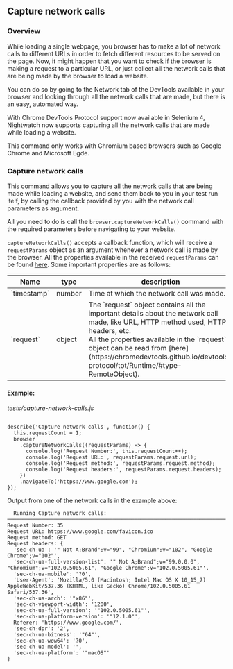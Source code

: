 <div class="page-header"><h2>Capture network calls</h2></div>

### Overview

While loading a single webpage, you browser has to make a lot of network calls to different URLs in order to fetch different resources to be served on the page. Now, it might happen that you want to check if the browser is making a request to a particular URL, or just collect all the network calls that are being made by the browser to load a website.

You can do so by going to the Network tab of the DevTools available in your browser and looking through all the network calls that are made, but there is an easy, automated way.

With Chrome DevTools Protocol support now available in Selenium 4, Nightwatch now supports capturing all the network calls that are made while loading a website.

<div class="alert alert-info">
  This command only works with Chromium based browsers such as Google Chrome and Microsoft Egde.
</div>

### Capture network calls

This command allows you to capture all the network calls that are being made while loading a website, and send them back to you in your test run itelf, by calling the callback provided by you with the network call parameters as argument.

All you need to do is call the `browser.captureNetworkCalls()` command with the required parameters before navigating to your website.

`captureNetworkCalls()` accepts a callback function, which will receive a `requestParams` object as an argument whenever a network call is made by the browser. All the properties available in the received `requestParams` can be found [here](https://chromedevtools.github.io/devtools-protocol/tot/Network/#event-requestWillBeSent). Some important properties are as follows:

<table class="table table-bordered table-striped">
  <thead>
   <tr>
     <th style="width: 100px;">Name</th>
     <th style="width: 100px;">type</th>
     <th>description</th>
   </tr>
  </thead>
  <tbody>
      <td>`timestamp`</td>
      <td>number</td>
      <td>Time at which the network call was made.</td>
    </tr>    
    <tr>
      <td>`request`<br></td>
      <td>object</td>
      <td>
        The `request` object contains all the important details about the network call made, like URL, HTTP method used, HTTP headers, etc.<br>
        All the properties available in the `request` object can be read from [here](https://chromedevtools.github.io/devtools-protocol/tot/Runtime/#type-RemoteObject).
      </td>
    </tr>
  </tbody>
</table>

#### Example:

<div class="sample-test"><i>tests/capture-network-calls.js</i>
<pre class="line-numbers language-javascript"><code class="language-javascript">
describe('Capture network calls', function() {
  this.requestCount = 1;
  browser
    .captureNetworkCalls((requestParams) => {
      console.log('Request Number:', this.requestCount++);
      console.log('Request URL:', requestParams.request.url);
      console.log('Request method:', requestParams.request.method);
      console.log('Request headers:', requestParams.request.headers);
    })
    .navigateTo('https://www.google.com');
});
</code></pre></div>

Output from one of the network calls in the example above:

```
  Running Capture network calls:
───────────────────────────────────────────────────────────────────────────────────────────────────
Request Number: 35
Request URL: https://www.google.com/favicon.ico
Request method: GET
Request headers: {
  'sec-ch-ua': '" Not A;Brand";v="99", "Chromium";v="102", "Google Chrome";v="102"',
  'sec-ch-ua-full-version-list': '" Not A;Brand";v="99.0.0.0", "Chromium";v="102.0.5005.61", "Google Chrome";v="102.0.5005.61"',
  'sec-ch-ua-mobile': '?0',
  'User-Agent': 'Mozilla/5.0 (Macintosh; Intel Mac OS X 10_15_7) AppleWebKit/537.36 (KHTML, like Gecko) Chrome/102.0.5005.61 Safari/537.36',
  'sec-ch-ua-arch': '"x86"',
  'sec-ch-viewport-width': '1200',
  'sec-ch-ua-full-version': '"102.0.5005.61"',
  'sec-ch-ua-platform-version': '"12.1.0"',
  Referer: 'https://www.google.com/',
  'sec-ch-dpr': '2',
  'sec-ch-ua-bitness': '"64"',
  'sec-ch-ua-wow64': '?0',
  'sec-ch-ua-model': '',
  'sec-ch-ua-platform': '"macOS"'
}
```
